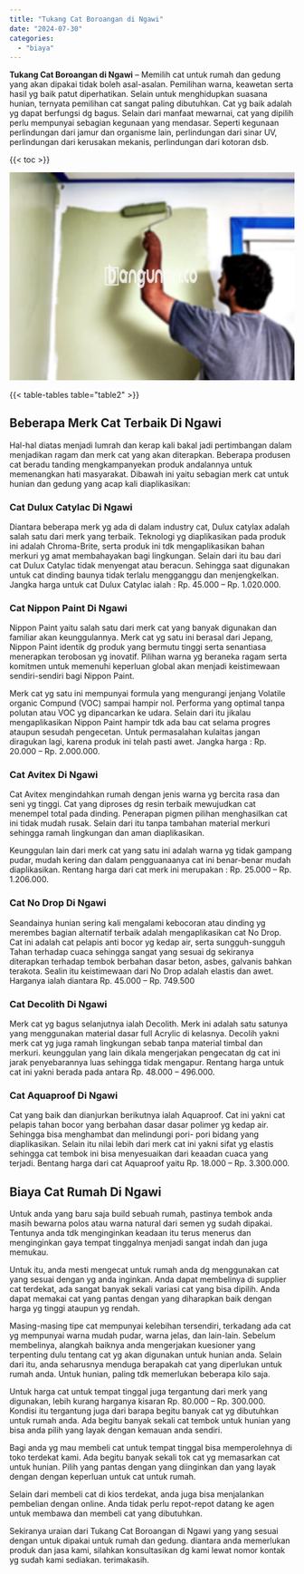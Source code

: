 ```yaml
---
title: "Tukang Cat Boroangan di Ngawi"
date: "2024-07-30"
categories: 
  - "biaya"
---
```


**Tukang Cat Boroangan di Ngawi** – Memilih cat untuk rumah dan gedung yang akan dipakai tidak boleh asal-asalan. Pemilihan warna, keawetan serta hasil yg baik patut diperhatikan. Selain untuk menghidupkan suasana hunian, ternyata pemilihan cat sangat paling dibutuhkan. Cat yg baik adalah yg dapat berfungsi dg bagus. Selain dari manfaat mewarnai, cat yang dipilih perlu mempunyai sebagian kegunaan yang mendasar. Seperti kegunaan perlindungan dari jamur dan organisme lain, perlindungan dari sinar UV, perlindungan dari kerusakan mekanis, perlindungan dari kotoran dsb.

{{< toc >}}

![Tukang Cat Boroangan di Ngawi](/images/jasa-cat-murah18.png)

{{< table-tables table="table2" >}}

## Beberapa Merk Cat Terbaik Di Ngawi

Hal-hal diatas menjadi lumrah dan kerap kali bakal jadi pertimbangan dalam menjadikan ragam dan merk cat yang akan diterapkan. Beberapa produsen cat beradu tanding mengkampanyekan produk andalannya untuk memenangkan hati masyarakat. Dibawah ini yaitu sebagian merk cat untuk hunian dan gedung yang acap kali diaplikasikan:

### Cat Dulux Catylac Di Ngawi

Diantara beberapa merk yg ada di dalam industry cat, Dulux catylax adalah salah satu dari merk yang terbaik. Teknologi yg diaplikasikan pada produk ini adalah Chroma-Brite, serta produk ini tdk mengaplikasikan bahan merkuri yg amat membahayakan bagi lingkungan. Selain dari itu bau dari cat Dulux Catylac tidak menyengat atau beracun. Sehingga saat digunakan untuk cat dinding baunya tidak terlalu mengganggu dan menjengkelkan. Jangka harga untuk cat Dulux Catylac ialah : Rp. 45.000 – Rp. 1.020.000.

### Cat Nippon Paint Di Ngawi

Nippon Paint yaitu salah satu dari merk cat yang banyak digunakan dan familiar akan keunggulannya. Merk cat yg satu ini berasal dari Jepang, Nippon Paint identik dg produk yang bermutu tinggi serta senantiasa menerapkan terobosan yg inovatif. Pilihan warna yg beraneka ragam serta komitmen untuk memenuhi keperluan global akan menjadi keistimewaan sendiri-sendiri bagi Nippon Paint.

Merk cat yg satu ini mempunyai formula yang mengurangi jenjang Volatile organic Compund (VOC) sampai hampir nol. Performa yang optimal tanpa polutan atau VOC yg dipancarkan ke udara. Selain dari itu jikalau mengaplikasikan Nippon Paint hampir tdk ada bau cat selama progres ataupun sesudah pengecetan. Untuk permasalahan kulaitas jangan diragukan lagi, karena produk ini telah pasti awet. Jangka harga : Rp. 20.000 – Rp. 2.000.000.

### Cat Avitex Di Ngawi

Cat Avitex mengindahkan rumah dengan jenis warna yg bercita rasa dan seni yg tinggi. Cat yang diproses dg resin terbaik mewujudkan cat menempel total pada dinding. Penerapan pigmen pilihan menghasilkan cat ini tidak mudah rusak. Selain dari itu tanpa tambahan material merkuri sehingga ramah lingkungan dan aman diaplikasikan.

Keunggulan lain dari merk cat yang satu ini adalah warna yg tidak gampang pudar, mudah kering dan dalam pengguanaanya cat ini benar-benar mudah diaplikasikan. Rentang harga dari cat merk ini merupakan : Rp. 25.000 – Rp. 1.206.000.

### Cat No Drop Di Ngawi

Seandainya hunian sering kali mengalami kebocoran atau dinding yg merembes bagian alternatif terbaik adalah mengaplikasikan cat No Drop. Cat ini adalah cat pelapis anti bocor yg kedap air, serta sungguh-sungguh Tahan terhadap cuaca sehingga sangat yang sesuai dg sekiranya diterapkan terhadap tembok berbahan dasar beton, asbes, galvanis bahkan terakota. Sealin itu keistimewaan dari No Drop adalah elastis dan awet. Harganya ialah diantara Rp. 45.000 – Rp. 749.500

### Cat Decolith Di Ngawi

Merk cat yg bagus selanjutnya ialah Decolith. Merk ini adalah satu satunya yang menggunakan material dasar full Acrylic di kelasnya. Decolih yakni merk cat yg juga ramah lingkungan sebab tanpa material timbal dan merkuri. keunggulan yang lain dikala mengerjakan pengecatan dg cat ini jarak penyebarannya luas sehingga tidak mengapur. Rentang harga untuk cat ini yakni berada pada antara Rp. 48.000 – 496.000.

### Cat Aquaproof Di Ngawi

Cat yang baik dan dianjurkan berikutnya ialah Aquaproof. Cat ini yakni cat pelapis tahan bocor yang berbahan dasar dasar polimer yg kedap air. Sehingga bisa menghambat dan melindungi pori- pori bidang yang diaplikasikan. Selain itu nilai lebih dari merk cat ini yakni sifat yg elastis sehingga cat tembok ini bisa menyesuaikan dari keaadan cuaca yang terjadi. Bentang harga dari cat Aquaproof yaitu Rp. 18.000 – Rp. 3.300.000.

## Biaya Cat Rumah Di Ngawi

Untuk anda yang baru saja build sebuah rumah, pastinya tembok anda masih bewarna polos atau warna natural dari semen yg sudah dipakai. Tentunya anda tdk menginginkan keadaan itu terus menerus dan menginginkan gaya tempat tinggalnya menjadi sangat indah dan juga memukau.

Untuk itu, anda mesti mengecat untuk rumah anda dg menggunakan cat yang sesuai dengan yg anda inginkan. Anda dapat membelinya di supplier cat terdekat, ada sangat banyak sekali variasi cat yang bisa dipilih. Anda dapat memakai cat yang pantas dengan yang diharapkan baik dengan harga yg tinggi ataupun yg rendah.

Masing-masing tipe cat mempunyai kelebihan tersendiri, terkadang ada cat yg mempunyai warna mudah pudar, warna jelas, dan lain-lain. Sebelum membelinya, alangkah baiknya anda mengerjakan kuesioner yang terpenting dulu tentang cat yg akan digunakan untuk hunian anda. Selain dari itu, anda seharusnya menduga berapakah cat yang diperlukan untuk rumah anda. Untuk hunian, paling tdk memerlukan beberapa kilo saja.

Untuk harga cat untuk tempat tinggal juga tergantung dari merk yang digunakan, lebih kurang harganya kisaran Rp. 80.000 – Rp. 300.000. Kondisi itu tergantung juga dari barapa begitu banyak cat yg dibutuhkan untuk rumah anda. Ada begitu banyak sekali cat tembok untuk hunian yang bisa anda pilih yang layak dengan kemauan anda sendiri.

Bagi anda yg mau membeli cat untuk tempat tinggal bisa memperolehnya di toko terdekat kami. Ada begitu banyak sekali tok cat yg memasarkan cat untuk hunian. Pilih yang pantas dengan yang diinginkan dan yang layak dengan dengan keperluan untuk cat untuk rumah.

Selain dari membeli cat di kios terdekat, anda juga bisa menjalankan pembelian dengan online. Anda tidak perlu repot-repot datang ke agen untuk membawa dan membeli cat yang dibutuhkan.

Sekiranya uraian dari Tukang Cat Boroangan di Ngawi yang yang sesuai dengan untuk dipakai untuk rumah dan gedung. diantara anda memerlukan produk dan jasa kami, silahkan konsultasikan dg kami lewat nomor kontak yg sudah kami sediakan. terimakasih.
